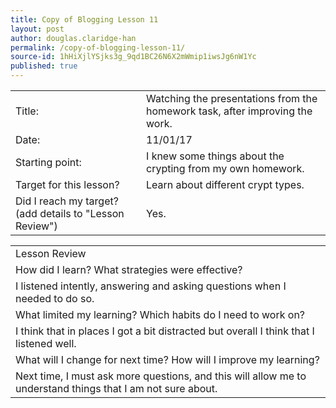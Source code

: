 ```yaml
---
title: Copy of Blogging Lesson 11
layout: post
author: douglas.claridge-han
permalink: /copy-of-blogging-lesson-11/
source-id: 1hHiXjlYSjks3g_9qd1BC26N6X2mWmip1iwsJg6nW1Yc
published: true
---
```

<table>
  <tr>
    <td>Title:</td>
    <td>Watching the presentations from the homework task, after improving the work.</td>
  </tr>
  <tr>
    <td>Date:</td>
    <td>11/01/17</td>
  </tr>
  <tr>
    <td>Starting point:</td>
    <td>I knew some things about the crypting from my own homework.</td>
  </tr>
  <tr>
    <td>Target for this lesson?</td>
    <td>Learn about different crypt types.</td>
  </tr>
  <tr>
    <td>Did I reach my target? 
(add details to "Lesson Review")</td>
    <td>Yes.</td>
  </tr>
</table>


<table>
  <tr>
    <td>Lesson Review</td>
  </tr>
  <tr>
    <td>How did I learn? What strategies were effective? </td>
  </tr>
  <tr>
    <td>I listened intently, answering and asking questions when I needed to do so.</td>
  </tr>
  <tr>
    <td>What limited my learning? Which habits do I need to work on? </td>
  </tr>
  <tr>
    <td>I think that in places I got a bit distracted but overall I think that I listened well.</td>
  </tr>
  <tr>
    <td>What will I change for next time? How will I improve my learning?</td>
  </tr>
  <tr>
    <td>Next time, I must ask more questions, and this will allow me to understand things that I am not sure about.</td>
  </tr>
</table>


